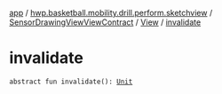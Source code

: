 [app](../../../index.md) / [hwp.basketball.mobility.drill.perform.sketchview](../../index.md) / [SensorDrawingViewViewContract](../index.md) / [View](index.md) / [invalidate](.)

# invalidate

`abstract fun invalidate(): `[`Unit`](https://kotlinlang.org/api/latest/jvm/stdlib/kotlin/-unit/index.html)